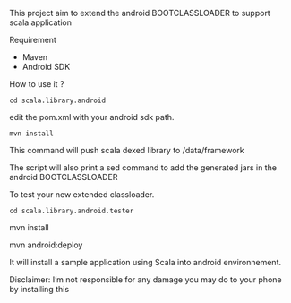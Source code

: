 This project aim to extend the android BOOTCLASSLOADER to support scala application

Requirement
* Maven
* Android SDK

How to use it ?

    cd scala.library.android

edit the pom.xml with your android sdk path.

    mvn install

This command will push scala dexed library to /data/framework

The script will also print a sed command to add the generated jars in the android BOOTCLASSLOADER

To test your new extended classloader.

    cd scala.library.android.tester

   mvn install

   mvn android:deploy

It will install a sample application using Scala into android environnement.











Disclaimer: I’m not responsible for any damage you may do to your phone by installing this